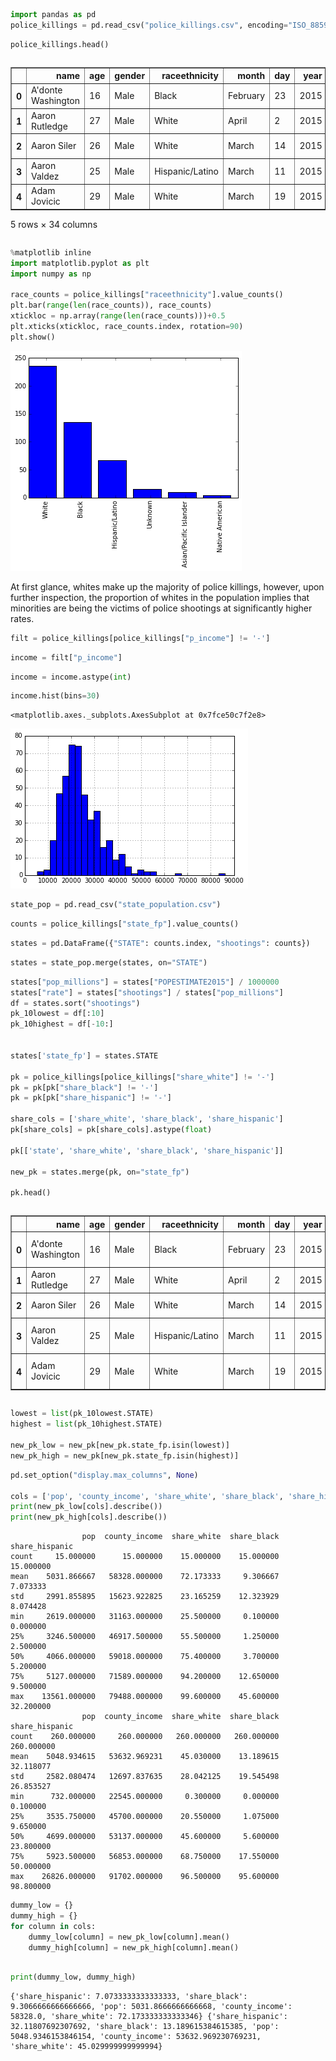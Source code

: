 

```python
import pandas as pd
police_killings = pd.read_csv("police_killings.csv", encoding="ISO_8859_1")
```


```python
police_killings.head()
```




<div style="max-height:1000px;max-width:1500px;overflow:auto;">
<table border="1" class="dataframe">
  <thead>
    <tr style="text-align: right;">
      <th></th>
      <th>name</th>
      <th>age</th>
      <th>gender</th>
      <th>raceethnicity</th>
      <th>month</th>
      <th>day</th>
      <th>year</th>
      <th>streetaddress</th>
      <th>city</th>
      <th>state</th>
      <th>...</th>
      <th>share_hispanic</th>
      <th>p_income</th>
      <th>h_income</th>
      <th>county_income</th>
      <th>comp_income</th>
      <th>county_bucket</th>
      <th>nat_bucket</th>
      <th>pov</th>
      <th>urate</th>
      <th>college</th>
    </tr>
  </thead>
  <tbody>
    <tr>
      <th>0</th>
      <td> A'donte Washington</td>
      <td> 16</td>
      <td> Male</td>
      <td>           Black</td>
      <td> February</td>
      <td> 23</td>
      <td> 2015</td>
      <td>           Clearview Ln</td>
      <td>    Millbrook</td>
      <td> AL</td>
      <td>...</td>
      <td>  5.6</td>
      <td> 28375</td>
      <td> 51367</td>
      <td> 54766</td>
      <td> 0.937936</td>
      <td> 3</td>
      <td> 3</td>
      <td> 14.1</td>
      <td> 0.097686</td>
      <td> 0.168510</td>
    </tr>
    <tr>
      <th>1</th>
      <td>     Aaron Rutledge</td>
      <td> 27</td>
      <td> Male</td>
      <td>           White</td>
      <td>    April</td>
      <td>  2</td>
      <td> 2015</td>
      <td> 300 block Iris Park Dr</td>
      <td>    Pineville</td>
      <td> LA</td>
      <td>...</td>
      <td>  0.5</td>
      <td> 14678</td>
      <td> 27972</td>
      <td> 40930</td>
      <td> 0.683411</td>
      <td> 2</td>
      <td> 1</td>
      <td> 28.8</td>
      <td> 0.065724</td>
      <td> 0.111402</td>
    </tr>
    <tr>
      <th>2</th>
      <td>        Aaron Siler</td>
      <td> 26</td>
      <td> Male</td>
      <td>           White</td>
      <td>    March</td>
      <td> 14</td>
      <td> 2015</td>
      <td>   22nd Ave and 56th St</td>
      <td>      Kenosha</td>
      <td> WI</td>
      <td>...</td>
      <td> 16.8</td>
      <td> 25286</td>
      <td> 45365</td>
      <td> 54930</td>
      <td> 0.825869</td>
      <td> 2</td>
      <td> 3</td>
      <td> 14.6</td>
      <td> 0.166293</td>
      <td> 0.147312</td>
    </tr>
    <tr>
      <th>3</th>
      <td>       Aaron Valdez</td>
      <td> 25</td>
      <td> Male</td>
      <td> Hispanic/Latino</td>
      <td>    March</td>
      <td> 11</td>
      <td> 2015</td>
      <td>      3000 Seminole Ave</td>
      <td>   South Gate</td>
      <td> CA</td>
      <td>...</td>
      <td> 98.8</td>
      <td> 17194</td>
      <td> 48295</td>
      <td> 55909</td>
      <td> 0.863814</td>
      <td> 3</td>
      <td> 3</td>
      <td> 11.7</td>
      <td> 0.124827</td>
      <td> 0.050133</td>
    </tr>
    <tr>
      <th>4</th>
      <td>       Adam Jovicic</td>
      <td> 29</td>
      <td> Male</td>
      <td>           White</td>
      <td>    March</td>
      <td> 19</td>
      <td> 2015</td>
      <td>         364 Hiwood Ave</td>
      <td> Munroe Falls</td>
      <td> OH</td>
      <td>...</td>
      <td>  1.7</td>
      <td> 33954</td>
      <td> 68785</td>
      <td> 49669</td>
      <td> 1.384868</td>
      <td> 5</td>
      <td> 4</td>
      <td>  1.9</td>
      <td> 0.063550</td>
      <td> 0.403954</td>
    </tr>
  </tbody>
</table>
<p>5 rows × 34 columns</p>
</div>




```python
%matplotlib inline
import matplotlib.pyplot as plt
import numpy as np

race_counts = police_killings["raceethnicity"].value_counts()
plt.bar(range(len(race_counts)), race_counts)
xtickloc = np.array(range(len(race_counts)))+0.5
plt.xticks(xtickloc, race_counts.index, rotation=90)
plt.show()
```


![png](police_killings_files/police_killings_2_0.png)


At first glance, whites make up the majority of police killings, however, upon further inspection, the proportion of whites in the population implies that minorities are being the victims of police shootings at significantly higher rates.


```python
filt = police_killings[police_killings["p_income"] != '-']
```


```python
income = filt["p_income"]
```


```python
income = income.astype(int)
```


```python
income.hist(bins=30)
```




    <matplotlib.axes._subplots.AxesSubplot at 0x7fce50c7f2e8>




![png](police_killings_files/police_killings_7_1.png)



```python
state_pop = pd.read_csv("state_population.csv")
```


```python
counts = police_killings["state_fp"].value_counts()
```


```python
states = pd.DataFrame({"STATE": counts.index, "shootings": counts})
```


```python
states = state_pop.merge(states, on="STATE")
```


```python
states["pop_millions"] = states["POPESTIMATE2015"] / 1000000
states["rate"] = states["shootings"] / states["pop_millions"]
df = states.sort("shootings")
pk_10lowest = df[:10]
pk_10highest = df[-10:]


states['state_fp'] = states.STATE

pk = police_killings[police_killings["share_white"] != '-']
pk = pk[pk["share_black"] != '-']
pk = pk[pk["share_hispanic"] != '-']

share_cols = ['share_white', 'share_black', 'share_hispanic']
pk[share_cols] = pk[share_cols].astype(float)

pk[['state', 'share_white', 'share_black', 'share_hispanic']]

new_pk = states.merge(pk, on="state_fp")

pk.head()

```




<div style="max-height:1000px;max-width:1500px;overflow:auto;">
<table border="1" class="dataframe">
  <thead>
    <tr style="text-align: right;">
      <th></th>
      <th>name</th>
      <th>age</th>
      <th>gender</th>
      <th>raceethnicity</th>
      <th>month</th>
      <th>day</th>
      <th>year</th>
      <th>streetaddress</th>
      <th>city</th>
      <th>state</th>
      <th>latitude</th>
      <th>longitude</th>
      <th>state_fp</th>
      <th>county_fp</th>
      <th>tract_ce</th>
      <th>geo_id</th>
      <th>county_id</th>
      <th>namelsad</th>
      <th>lawenforcementagency</th>
      <th>cause</th>
      <th>armed</th>
      <th>pop</th>
      <th>share_white</th>
      <th>share_black</th>
      <th>share_hispanic</th>
      <th>p_income</th>
      <th>h_income</th>
      <th>county_income</th>
      <th>comp_income</th>
      <th>county_bucket</th>
      <th>nat_bucket</th>
      <th>pov</th>
      <th>urate</th>
      <th>college</th>
    </tr>
  </thead>
  <tbody>
    <tr>
      <th>0</th>
      <td> A'donte Washington</td>
      <td> 16</td>
      <td> Male</td>
      <td>           Black</td>
      <td> February</td>
      <td> 23</td>
      <td> 2015</td>
      <td>           Clearview Ln</td>
      <td>    Millbrook</td>
      <td> AL</td>
      <td> 32.529577</td>
      <td> -86.362829</td>
      <td>  1</td>
      <td>  51</td>
      <td>  30902</td>
      <td>  1051030902</td>
      <td>  1051</td>
      <td>  Census Tract 309.02</td>
      <td>     Millbrook Police Department</td>
      <td> Gunshot</td>
      <td>      No</td>
      <td> 3779</td>
      <td> 60.5</td>
      <td> 30.5</td>
      <td>  5.6</td>
      <td> 28375</td>
      <td> 51367</td>
      <td> 54766</td>
      <td> 0.937936</td>
      <td> 3</td>
      <td> 3</td>
      <td> 14.1</td>
      <td> 0.097686</td>
      <td> 0.168510</td>
    </tr>
    <tr>
      <th>1</th>
      <td>     Aaron Rutledge</td>
      <td> 27</td>
      <td> Male</td>
      <td>           White</td>
      <td>    April</td>
      <td>  2</td>
      <td> 2015</td>
      <td> 300 block Iris Park Dr</td>
      <td>    Pineville</td>
      <td> LA</td>
      <td> 31.321739</td>
      <td> -92.434860</td>
      <td> 22</td>
      <td>  79</td>
      <td>  11700</td>
      <td> 22079011700</td>
      <td> 22079</td>
      <td>     Census Tract 117</td>
      <td> Rapides Parish Sheriff's Office</td>
      <td> Gunshot</td>
      <td>      No</td>
      <td> 2769</td>
      <td> 53.8</td>
      <td> 36.2</td>
      <td>  0.5</td>
      <td> 14678</td>
      <td> 27972</td>
      <td> 40930</td>
      <td> 0.683411</td>
      <td> 2</td>
      <td> 1</td>
      <td> 28.8</td>
      <td> 0.065724</td>
      <td> 0.111402</td>
    </tr>
    <tr>
      <th>2</th>
      <td>        Aaron Siler</td>
      <td> 26</td>
      <td> Male</td>
      <td>           White</td>
      <td>    March</td>
      <td> 14</td>
      <td> 2015</td>
      <td>   22nd Ave and 56th St</td>
      <td>      Kenosha</td>
      <td> WI</td>
      <td> 42.583560</td>
      <td> -87.835710</td>
      <td> 55</td>
      <td>  59</td>
      <td>   1200</td>
      <td> 55059001200</td>
      <td> 55059</td>
      <td>      Census Tract 12</td>
      <td>       Kenosha Police Department</td>
      <td> Gunshot</td>
      <td>      No</td>
      <td> 4079</td>
      <td> 73.8</td>
      <td>  7.7</td>
      <td> 16.8</td>
      <td> 25286</td>
      <td> 45365</td>
      <td> 54930</td>
      <td> 0.825869</td>
      <td> 2</td>
      <td> 3</td>
      <td> 14.6</td>
      <td> 0.166293</td>
      <td> 0.147312</td>
    </tr>
    <tr>
      <th>3</th>
      <td>       Aaron Valdez</td>
      <td> 25</td>
      <td> Male</td>
      <td> Hispanic/Latino</td>
      <td>    March</td>
      <td> 11</td>
      <td> 2015</td>
      <td>      3000 Seminole Ave</td>
      <td>   South Gate</td>
      <td> CA</td>
      <td> 33.939298</td>
      <td>-118.219463</td>
      <td>  6</td>
      <td>  37</td>
      <td> 535607</td>
      <td>  6037535607</td>
      <td>  6037</td>
      <td> Census Tract 5356.07</td>
      <td>    South Gate Police Department</td>
      <td> Gunshot</td>
      <td> Firearm</td>
      <td> 4343</td>
      <td>  1.2</td>
      <td>  0.6</td>
      <td> 98.8</td>
      <td> 17194</td>
      <td> 48295</td>
      <td> 55909</td>
      <td> 0.863814</td>
      <td> 3</td>
      <td> 3</td>
      <td> 11.7</td>
      <td> 0.124827</td>
      <td> 0.050133</td>
    </tr>
    <tr>
      <th>4</th>
      <td>       Adam Jovicic</td>
      <td> 29</td>
      <td> Male</td>
      <td>           White</td>
      <td>    March</td>
      <td> 19</td>
      <td> 2015</td>
      <td>         364 Hiwood Ave</td>
      <td> Munroe Falls</td>
      <td> OH</td>
      <td> 41.148575</td>
      <td> -81.429878</td>
      <td> 39</td>
      <td> 153</td>
      <td> 530800</td>
      <td> 39153530800</td>
      <td> 39153</td>
      <td>    Census Tract 5308</td>
      <td>          Kent Police Department</td>
      <td> Gunshot</td>
      <td>      No</td>
      <td> 6809</td>
      <td> 92.5</td>
      <td>  1.4</td>
      <td>  1.7</td>
      <td> 33954</td>
      <td> 68785</td>
      <td> 49669</td>
      <td> 1.384868</td>
      <td> 5</td>
      <td> 4</td>
      <td>  1.9</td>
      <td> 0.063550</td>
      <td> 0.403954</td>
    </tr>
  </tbody>
</table>
</div>




```python
lowest = list(pk_10lowest.STATE)
highest = list(pk_10highest.STATE)

new_pk_low = new_pk[new_pk.state_fp.isin(lowest)]
new_pk_high = new_pk[new_pk.state_fp.isin(highest)]
```


```python
pd.set_option("display.max_columns", None)

cols = ['pop', 'county_income', 'share_white', 'share_black', 'share_hispanic']
print(new_pk_low[cols].describe())
print(new_pk_high[cols].describe())

```

                    pop  county_income  share_white  share_black  share_hispanic
    count     15.000000      15.000000    15.000000    15.000000       15.000000
    mean    5031.866667   58328.000000    72.173333     9.306667        7.073333
    std     2991.855895   15623.922825    23.165259    12.323929        8.074428
    min     2619.000000   31163.000000    25.500000     0.100000        0.000000
    25%     3246.500000   46917.500000    55.500000     1.250000        2.500000
    50%     4066.000000   59018.000000    75.400000     3.700000        5.200000
    75%     5127.000000   71589.000000    94.200000    12.650000        9.500000
    max    13561.000000   79488.000000    99.600000    45.600000       32.200000
                    pop  county_income  share_white  share_black  share_hispanic
    count    260.000000     260.000000   260.000000   260.000000      260.000000
    mean    5048.934615   53632.969231    45.030000    13.189615       32.118077
    std     2582.080474   12697.837635    28.042125    19.545498       26.853527
    min      732.000000   22545.000000     0.300000     0.000000        0.100000
    25%     3535.750000   45700.000000    20.550000     1.075000        9.650000
    50%     4699.000000   53137.000000    45.600000     5.600000       23.800000
    75%     5923.500000   56853.000000    68.750000    17.550000       50.000000
    max    26826.000000   91702.000000    96.500000    95.600000       98.800000



```python
dummy_low = {}
dummy_high = {}
for column in cols:
    dummy_low[column] = new_pk_low[column].mean()
    dummy_high[column] = new_pk_high[column].mean()
    
```


```python
print(dummy_low, dummy_high)
```

    {'share_hispanic': 7.0733333333333333, 'share_black': 9.3066666666666666, 'pop': 5031.8666666666668, 'county_income': 58328.0, 'share_white': 72.173333333333346} {'share_hispanic': 32.11807692307692, 'share_black': 13.189615384615385, 'pop': 5048.9346153846154, 'county_income': 53632.969230769231, 'share_white': 45.029999999999994}



```python

```
